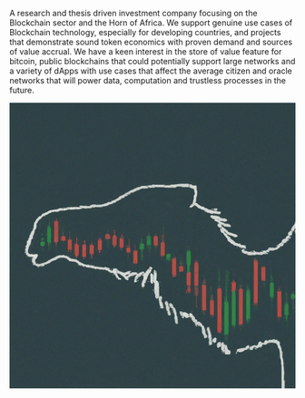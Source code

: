 <link rel="shortcut icon" type="image/x-icon" href="ncf.ico">

A research and thesis driven investment company focusing on the Blockchain sector and the Horn of Africa. We support genuine use cases of Blockchain technology, especially for developing countries, and projects that demonstrate sound token economics with proven demand and sources of value accrual. We have a keen interest in the store of value feature for bitcoin, public blockchains that could potentially support large networks and a variety of dApps with use cases that affect the average citizen and oracle networks that will power data, computation and trustless processes in the future.

![Logo](images/nclogo.jpeg)
